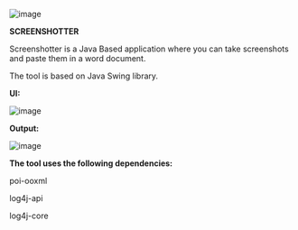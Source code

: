 ![image](https://github.com/user-attachments/assets/e839d994-cce7-4840-b7af-ba6547681084)

**SCREENSHOTTER**

Screenshotter is a Java Based application where you can take screenshots and paste them in a word document.

The tool is based on Java Swing library.

**UI:**


![image](https://github.com/user-attachments/assets/a3f098d7-76e5-4019-92e8-fd8f5e1f37fc)


**Output:**



![image](https://github.com/user-attachments/assets/5d432fae-eabb-49fb-b4cb-b547b3fd22ef)


**The tool uses the following dependencies:**

poi-ooxml

log4j-api

log4j-core
